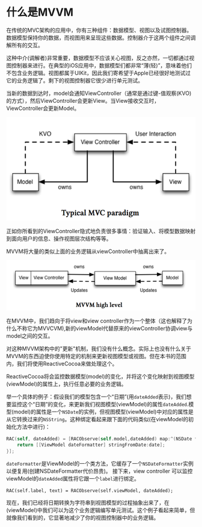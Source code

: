 # 什么是MVVM

在传统的MVC架构的应用中，你有三种组件：数据模型、视图以及试图控制器。数据模型保持你的数据，而视图用来呈现这些数据。控制器介于这两个组件之间调解所有的交互。

这种中介(调解者)非常重要，数据模型不应该关心视图，反之亦然，一切都通过视图控制器来进行。在典型的iOS应用中，数据模型们都非常“薄(轻)”，意味着他们不包含业务逻辑。视图都属于UIKit，因此我们寄希望于Apple已经很好地测试过它的业务逻辑了。剩下的视图控制器它很少进行单元测试。

当新的数据到达时，model会通知ViewController（通常是通过键-值观察(KVO)的方式），然后ViewController会更新View。当View接收交互时，ViewController会更新Model。

![Typical MVC Paradigm](../images/Typical_MVC_Paradigm.png)

正如你所看到的ViewController隐式地负责很多事情：验证输入、将模型数据映射到面向用户的信息、操作视图层次结构等等。 

MVVM将大量的类似上面的业务逻辑从viewController中抽离出来了。

![MVVM_high_level](../images/MVVM_high_level.png)

在MVVM中，我们趋向于将view和view controller作为一个整体（这也解释了为什么不称它为MVVCVM),新的viewModel代替原来的viewController协调view与model之间的交互。

对这种MVVM架构中的"更新"机制，我们没有什么概念。实际上也没有什么关于MVVM的东西迫使你使用特定的机制来更新视图模型或视图。但在本书的范围内，我们将使用ReactiveCocoa来做处理这个。

ReactiveCocoa将会监控数据模型(model)的变化，并将这个变化映射到视图模型(viewModel)的属性上，执行任意必要的业务逻辑。

举一个具体的例子：假设我们的模型包含一个“日期”(用`dateAdded`表示)，我们想要监控这个“日期”的变化，来更新我们视图模型(viewModel)的属性`dateAdded`.模型(model)的属性是一个`NSDate`的实例，但视图模型(viewModel)中对应的属性是从它转换过来的`NSString`。这种绑定看起来跟下面的代码类似(在viewModel的初始化方法中进行)：

```Objective-C
RAC(self, dateAdded) = [RACObserve(self.model,dateAdded) map:^(NSDate *date) {
	return [[ViewModel dateFormatter] stringFromDate:date];
}];
```

`dateFormatter`是ViewModel的一个类方法，它缓存了一个`NSDateFormatter`实例以便复用(创建NSDateFormatter代价昂贵)。
接下来，view controller 可以监控viewModel的`dateAdded`属性将它跟一个`label`进行绑定。

```
RAC(self.label, text) = RACObserve(self.viewModel, dateAdded);
```

现在，我们已经将日期转换为字符串到视图模型的过程抽象出来了，在(viewModel)中我们可以为这个业务逻辑编写单元测试。这个例子看起来简单，但就像我们看到的，它显著地减少了你的视图控制器中的业务逻辑。